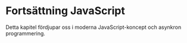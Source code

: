 # Fortsättning JavaScript

Detta kapitel fördjupar oss i moderna JavaScript-koncept och asynkron programmering.
